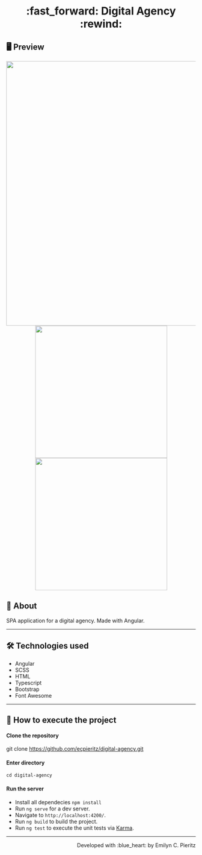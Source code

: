 <h1 align = "center"> :fast_forward: Digital Agency :rewind: </h1>

## 🖥 Preview
<p align = "center">
  <img src = "https://raw.githubusercontent.com/ecpieritz/digital-agency/eddde64a576df6da876f95b32ebf4e77d0c9b913/src/assets/img/da-print__01.jpg" width = "702" height = "auto">
  <img src = "https://raw.githubusercontent.com/ecpieritz/digital-agency/eddde64a576df6da876f95b32ebf4e77d0c9b913/src/assets/img/da-print__02.jpg" width = "351" height = "auto">
  <img src = "https://raw.githubusercontent.com/ecpieritz/digital-agency/eddde64a576df6da876f95b32ebf4e77d0c9b913/src/assets/img/da-print__03.jpg" width = "351" height = "auto">
</p>

## 📖 About
<p>SPA application for a digital agency. Made with Angular.</p>

---

## 🛠 Technologies used
- Angular
- SCSS
- HTML
- Typescript
- Bootstrap
- Font Awesome

---

## 🚀 How to execute the project
#### Clone the repository
git clone https://github.com/ecpieritz/digital-agency.git

#### Enter directory
`cd digital-agency`

#### Run the server
- Install all dependecies `npm install`
- Run `ng serve` for a dev server.
- Navigate to `http://localhost:4200/`.
- Run `ng build` to build the project.
- Run `ng test` to execute the unit tests via [Karma](https://karma-runner.github.io).

---
<p align = "right">Developed with :blue_heart: by Emilyn C. Pieritz</p>


